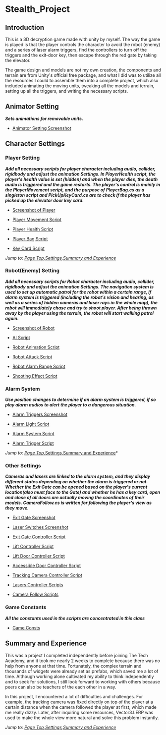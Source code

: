 # Stealth_Project

## Introduction
This is a 3D decryption game made with unity by myself. The way the game is played is that the player controls the character to avoid the robot (enemy) and a series of laser alarm triggers, find the controllers to turn off the triggers and the exit-door key, then escape through the red gate by taking the elevator.

The game design and models are not my own creation, the components and terrain are from Unity's official free package, and what I did was to utilize all the resources I could to assemble them into a complete project, which also included animating the moving units, tweaking all the models and terrain, setting up all the triggers, and writing the necessary scripts. 

## Animator Setting
***Sets animations for removable units.***

* [Animator Setting Screenshot](https://github.com/Jiaha0-Zhang/Stealth-Project/blob/master/Images/AnimatorSetting.png)

## Character Settings

### Player Setting
***Add all necessary scripts for player character including audio, collider, rigidbody and adjust the animation Settings. In PlayerHealth script, the player's health value is set (hidden) and when the player dies, the death audio is triggered and the game restarts. The player's control is mainly in the PlayerMovement script, and the purpose of PlayerBag.cs as a singleton script and PickUpKeyCard.cs are to check if the player has picked up the elevator door key card.***

* [Screenshot of Player](https://github.com/Jiaha0-Zhang/Stealth-Project/blob/master/Images/PlayerSetting.png)

* [Player Movement Script](https://github.com/Jiaha0-Zhang/Stealth-Project/blob/master/Scripts/PlayerMovement.cs)

* [Player Health Script](https://github.com/Jiaha0-Zhang/Stealth-Project/blob/master/Scripts/PlayerHealth.cs)

* [Player Bag Script](https://github.com/Jiaha0-Zhang/Stealth-Project/blob/master/Scripts/PlayerBag.cs)

* [Key Card Script](https://github.com/Jiaha0-Zhang/Stealth-Project/blob/master/Scripts/PickUpKeyCard.cs)

*Jump to: [Page Top](#Stealth_Project),[Settings](#animator-setting),[Summary and Experience](#summary-and-experience)*

### Robot(Enemy) Setting
***Add all necessary scripts for Robot character including audio, collider, rigidbody and adjust the animation Settings. The navigation system is used to set up automatic patrol for the robot within a certain range, if alarm system is triggered (including the robot's vision and hearing, as well as a series of hidden cameras and laser rays in the whole map), the robot will immediately chase and try to shoot player. After being thrown away by the player using the terrain, the robot will start walking patrol again.***

* [Screenshot of Robot](https://github.com/Jiaha0-Zhang/Stealth-Project/blob/master/Images/EnemySetting.png)

* [AI Script](https://github.com/Jiaha0-Zhang/Stealth-Project/blob/master/Scripts/EnemyAI.cs)

* [Robot Animation Script](https://github.com/Jiaha0-Zhang/Stealth-Project/blob/master/Scripts/EnemyAnimation.cs)

* [Robot Attack Script](https://github.com/Jiaha0-Zhang/Stealth-Project/blob/master/Scripts/EnemyShoot.cs)

* [Robot Alarm Range Script](https://github.com/Jiaha0-Zhang/Stealth-Project/blob/master/Scripts/EnemySightingAndHearing.cs)

* [Shooting Effect Script](https://github.com/Jiaha0-Zhang/Stealth-Project/blob/master/Scripts/ShootingEffect.cs)

### Alarm System
***Use position changes to determine if an alarm system is triggered, if so play alarm audios to alert the player to a dangerous situation.***

* [Alarm Triggers Screenshot](https://github.com/Jiaha0-Zhang/Stealth-Project/blob/master/Images/AlarmTrigger.png)

* [Alarm Light Script](https://github.com/Jiaha0-Zhang/Stealth-Project/blob/master/Scripts/AlarmLight.cs)

* [Alarm System Script](https://github.com/Jiaha0-Zhang/Stealth-Project/blob/master/Scripts/AlarmSystem.cs)

* [Alarm Trigger Script](https://github.com/Jiaha0-Zhang/Stealth-Project/blob/master/Scripts/AlarmTrigger.cs)

*Jump to: [Page Top](#Stealth_Project)*,[Settings](#animator-setting),[Summary and Experience](#summary-and-experience)*

### Other Settings
***Cameras and lasers are linked to the alarm system, and they display different states depending on whether the alarm is triggered or not. Whether the Exit Gate can be opened based on the player's current location(also must face to the Gate) and whether he has a key card, open and close of all doors are actually moving the coordinates of their models. CameraFollow.cs is written for following the player's view as they move.***

* [Exit Gate Screenshot](https://github.com/Jiaha0-Zhang/Stealth-Project/blob/master/Images/ExitSetting.png)

* [Laser Switches Screenshot](https://github.com/Jiaha0-Zhang/Stealth-Project/blob/master/Images/SwitchSetting.png)

* [Exit Gate Controller Script](https://github.com/Jiaha0-Zhang/Stealth-Project/blob/master/Scripts/BigDoorController.cs)

* [Lift Controller Script](https://github.com/Jiaha0-Zhang/Stealth-Project/blob/master/Scripts/LiftController.cs)

* [Lift Door Controller Script](https://github.com/Jiaha0-Zhang/Stealth-Project/blob/master/Scripts/LittleDoorController.cs)

* [Accessible Door Controller Script](https://github.com/Jiaha0-Zhang/Stealth-Project/blob/master/Scripts/LittleDoorController.cs)

* [Tracking Camera Controller Script](https://github.com/Jiaha0-Zhang/Stealth-Project/blob/master/Scripts/CameraFollow.cs)

* [Lasers Controller Scripts](https://github.com/Jiaha0-Zhang/Stealth-Project/blob/master/Scripts/LaserController.cs)

* [Camera Follow Scripts](https://github.com/Jiaha0-Zhang/Stealth-Project/blob/master/Scripts/CameraFollow.cs)

### Game Constants
***All the constants used in the scripts are concentrated in this class***

* [Game Consts](https://github.com/Jiaha0-Zhang/Stealth-Project/blob/master/Scripts/GameConsts.cs)

## Summary and Experience 
This was a project I completed independently before joining The Tech Academy, and it took me nearly 2 weeks to complete because there was no help from anyone at that time. Fortunately, the complex terrain and thousands of widgets were already set as prefabs, which saved me a lot of time. Although working alone cultivated my ability to think independently and to seek for solutions, I still look forward to working with others because peers can also be teachers of the each other in a way.

In this project, I encountered a lot of difficulties and challenges. For example, the tracking camera was fixed directly on top of the player at a certain distance when the camera followed the player at first, which made me really dizzy. Later, after inquiring some resources, Vector3.LERP was used to make the whole view more natural and solve this problem instantly. 

*Jump to: [Page Top](#Stealth_Project),[Settings](#animator-setting),[Summary and Experience](#summary-and-experience)*